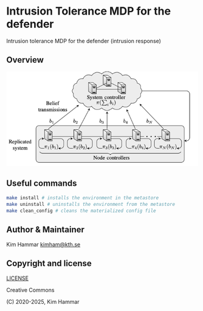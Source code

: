 # Intrusion Tolerance MDP for the defender 

Intrusion tolerance MDP for the defender (intrusion response)

## Overview
<p align="center">
<img src="env.png" width="600">
</p>

## Useful commands

```bash
make install # installs the environment in the metastore
make uninstall # uninstalls the environment from the metastore
make clean_config # cleans the materialized config file    
```

## Author & Maintainer

Kim Hammar <kimham@kth.se>

## Copyright and license

[LICENSE](../../../../../LICENSE.md)

Creative Commons

(C) 2020-2025, Kim Hammar